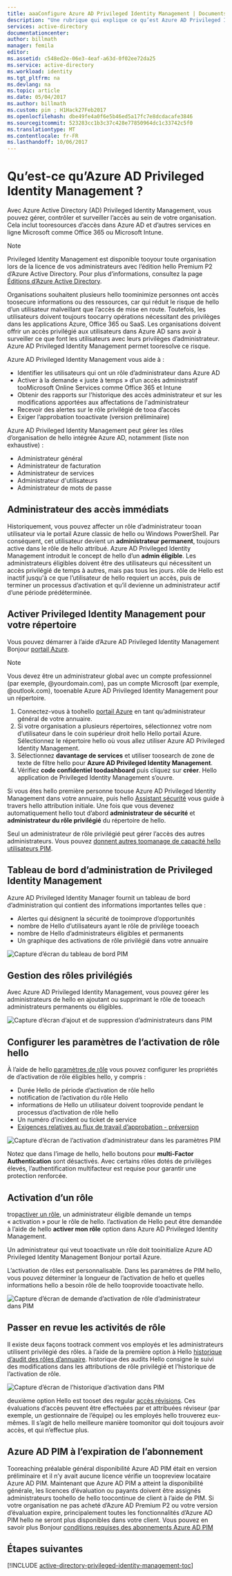 ```yaml
---
title: aaaConfigure Azure AD Privileged Identity Management | Documents Microsoft
description: "Une rubrique qui explique ce qu’est Azure AD Privileged Identity Management et comment toouse PIM tooimprove la sécurité de votre cloud."
services: active-directory
documentationcenter: 
author: billmath
manager: femila
editor: 
ms.assetid: c548ed2e-06e3-4eaf-a63d-0f02ee72da25
ms.service: active-directory
ms.workload: identity
ms.tgt_pltfrm: na
ms.devlang: na
ms.topic: article
ms.date: 05/04/2017
ms.author: billmath
ms.custom: pim ; H1Hack27Feb2017
ms.openlocfilehash: dbe49fe4a0f6e5b46ed5a17fc7e8dcdacafe3846
ms.sourcegitcommit: 523283cc1b3c37c428e77850964dc1c33742c5f0
ms.translationtype: MT
ms.contentlocale: fr-FR
ms.lasthandoff: 10/06/2017
---
```

# <a name="what-is-azure-ad-privileged-identity-management"></a>Qu’est-ce qu’Azure AD Privileged Identity Management ?
Avec Azure Active Directory (AD) Privileged Identity Management, vous pouvez gérer, contrôler et surveiller l’accès au sein de votre organisation. Cela inclut tooresources d’accès dans Azure AD et d’autres services en ligne Microsoft comme Office 365 ou Microsoft Intune.  

> [!NOTE]
> Privileged Identity Management est disponible tooyour toute organisation lors de la licence de vos administrateurs avec l’édition hello Premium P2 d’Azure Active Directory. Pour plus d’informations, consultez la page [Éditions d’Azure Active Directory](active-directory-editions.md).

Organisations souhaitent plusieurs hello toominimize personnes ont accès toosecure informations ou des ressources, car qui réduit le risque de hello d’un utilisateur malveillant que l’accès de mise en route. Toutefois, les utilisateurs doivent toujours toocarry opérations nécessitant des privilèges dans les applications Azure, Office 365 ou SaaS. Les organisations doivent offrir un accès privilégié aux utilisateurs dans Azure AD sans avoir à surveiller ce que font les utilisateurs avec leurs privilèges d’administrateur. Azure AD Privileged Identity Management permet tooresolve ce risque.  

Azure AD Privileged Identity Management vous aide à :  

* Identifier les utilisateurs qui ont un rôle d’administrateur dans Azure AD
* Activer à la demande « juste à temps » d’un accès administratif tooMicrosoft Online Services comme Office 365 et Intune
* Obtenir des rapports sur l'historique des accès administrateur et sur les modifications apportées aux affectations de l'administrateur
* Recevoir des alertes sur le rôle privilégié de tooa d’accès
* Exiger l’approbation tooactivate (version préliminaire)

Azure AD Privileged Identity Management peut gérer les rôles d’organisation de hello intégrée Azure AD, notamment (liste non exhaustive) :  

* Administrateur général
* Administrateur de facturation
* Administrateur de services  
* Administrateur d'utilisateurs
* Administrateur de mots de passe

## <a name="just-in-time-administrator-access"></a>Administrateur des accès immédiats
Historiquement, vous pouvez affecter un rôle d’administrateur tooan utilisateur via le portail Azure classic de hello ou Windows PowerShell. Par conséquent, cet utilisateur devient un **administrateur permanent**, toujours active dans le rôle de hello attribué. Azure AD Privileged Identity Management introduit le concept de hello d’un **admin éligible**. Les administrateurs éligibles doivent être des utilisateurs qui nécessitent un accès privilégié de temps à autres, mais pas tous les jours. rôle de Hello est inactif jusqu'à ce que l’utilisateur de hello requiert un accès, puis de terminer un processus d’activation et qu’il devienne un administrateur actif d’une période prédéterminée.

## <a name="enable-privileged-identity-management-for-your-directory"></a>Activer Privileged Identity Management pour votre répertoire
Vous pouvez démarrer à l’aide d’Azure AD Privileged Identity Management Bonjour [portail Azure](https://portal.azure.com/).

> [!NOTE]
> Vous devez être un administrateur global avec un compte professionnel (par exemple, @yourdomain.com), pas un compte Microsoft (par exemple, @outlook.com), tooenable Azure AD Privileged Identity Management pour un répertoire.

1. Connectez-vous à toohello [portail Azure](https://portal.azure.com/) en tant qu’administrateur général de votre annuaire.
2. Si votre organisation a plusieurs répertoires, sélectionnez votre nom d’utilisateur dans le coin supérieur droit hello Hello portail Azure. Sélectionnez le répertoire hello où vous allez utiliser Azure AD Privileged Identity Management.
3. Sélectionnez **davantage de services** et utiliser toosearch de zone de texte de filtre hello pour **Azure AD Privileged Identity Management**.
4. Vérifiez **code confidentiel toodashboard** puis cliquez sur **créer**. Hello application de Privileged Identity Management s’ouvre.

Si vous êtes hello première personne toouse Azure AD Privileged Identity Management dans votre annuaire, puis hello [Assistant sécurité](active-directory-privileged-identity-management-security-wizard.md) vous guide à travers hello attribution initiale. Une fois que vous devenez automatiquement hello tout d’abord **administrateur de sécurité** et **administrateur du rôle privilégié** du répertoire de hello.

Seul un administrateur de rôle privilégié peut gérer l’accès des autres administrateurs. Vous pouvez [donnent autres toomanage de capacité hello utilisateurs PIM](active-directory-privileged-identity-management-how-to-give-access-to-pim.md).

## <a name="privileged-identity-management-admin-dashboard"></a>Tableau de bord d’administration de Privileged Identity Management
Azure AD Privileged Identity Manager fournit un tableau de bord d’administration qui contient des informations importantes telles que :

* Alertes qui désignent la sécurité de tooimprove d’opportunités
* nombre de Hello d’utilisateurs ayant le rôle de privilège tooeach  
* nombre de Hello d’administrateurs éligibles et permanents
* Un graphique des activations de rôle privilégié dans votre annuaire

![Capture d’écran du tableau de bord PIM][2]

## <a name="privileged-role-management"></a>Gestion des rôles privilégiés
Avec Azure AD Privileged Identity Management, vous pouvez gérer les administrateurs de hello en ajoutant ou supprimant le rôle de tooeach administrateurs permanents ou éligibles.

![Capture d’écran d’ajout et de suppression d’administrateurs dans PIM][3]

## <a name="configure-hello-role-activation-settings"></a>Configurer les paramètres de l’activation de rôle hello
À l’aide de hello [paramètres de rôle](active-directory-privileged-identity-management-how-to-change-default-settings.md) vous pouvez configurer les propriétés de d’activation de rôle éligibles hello, y compris :

* Durée Hello de période d’activation de rôle hello
* notification de l’activation du rôle Hello
* informations de Hello un utilisateur doivent tooprovide pendant le processus d’activation de rôle hello
* Un numéro d’incident ou ticket de service
* [Exigences relatives au flux de travail d’approbation - préversion](./privileged-identity-management/azure-ad-pim-approval-workflow.md)

![Capture d’écran de l’activation d’administrateur dans les paramètres PIM][4]

Notez que dans l’image de hello, hello boutons pour **multi-Factor Authentication** sont désactivés. Avec certains rôles dotés de privilèges élevés, l’authentification multifacteur est requise pour garantir une protection renforcée.

## <a name="role-activation"></a>Activation d’un rôle
trop[activer un rôle](active-directory-privileged-identity-management-how-to-activate-role.md), un administrateur éligible demande un temps « activation » pour le rôle de hello. l’activation de Hello peut être demandée à l’aide de hello **activer mon rôle** option dans Azure AD Privileged Identity Management.

Un administrateur qui veut tooactivate un rôle doit tooinitialize Azure AD Privileged Identity Management Bonjour portail Azure.

L’activation de rôles est personnalisable. Dans les paramètres de PIM hello, vous pouvez déterminer la longueur de l’activation de hello et quelles informations hello a besoin rôle de hello tooprovide tooactivate hello.

![Capture d’écran de demande d’activation de rôle d’administrateur dans PIM][5]

## <a name="review-role-activity"></a>Passer en revue les activités de rôle
Il existe deux façons tootrack comment vos employés et les administrateurs utilisent privilégié des rôles. à l’aide de la première option à Hello [historique d’audit des rôles d’annuaire](active-directory-privileged-identity-management-how-to-use-audit-log.md). historique des audits Hello consigne le suivi des modifications dans les attributions de rôle privilégié et l’historique de l’activation de rôle.

![Capture d’écran de l’historique d’activation dans PIM][6]

deuxième option Hello est tooset des regular [accès révisions](active-directory-privileged-identity-management-how-to-start-security-review.md). Ces évaluations d’accès peuvent être effectuées par et attribuées réviseur (par exemple, un gestionnaire de l’équipe) ou les employés hello trouverez eux-mêmes. Il s’agit de hello meilleure manière toomonitor qui doit toujours avoir accès, et qui n’effectue plus.

## <a name="azure-ad-pim-at-subscription-expiration"></a>Azure AD PIM à l’expiration de l’abonnement
Tooreaching préalable général disponibilité Azure AD PIM était en version préliminaire et il n’y avait aucune licence vérifie un toopreview locataire Azure AD PIM.  Maintenant que Azure AD PIM a atteint la disponibilité générale, les licences d’évaluation ou payants doivent être assignés administrateurs toohello de hello toocontinue de client à l’aide de PIM.  Si votre organisation ne pas acheté d’Azure AD Premium P2 ou votre version d’évaluation expire, principalement toutes les fonctionnalités d’Azure AD PIM hello ne seront plus disponibles dans votre client.  Vous pouvez en savoir plus Bonjour [conditions requises des abonnements Azure AD PIM](./privileged-identity-management/subscription-requirements.md)

## <a name="next-steps"></a>Étapes suivantes
[!INCLUDE [active-directory-privileged-identity-management-toc](../../includes/active-directory-privileged-identity-management-toc.md)]

<!--Image references-->

[1]: ./media/active-directory-privileged-identity-management-configure/PIM_EnablePim.png
[2]: ./media/active-directory-privileged-identity-management-configure/PIM_Admin_Overview.png
[3]: ./media/active-directory-privileged-identity-management-configure/PIM_AddRemove.png
[4]: ./media/active-directory-privileged-identity-management-configure/PIM_Settings_w_Approval_Disabled.png
[5]: ./media/active-directory-privileged-identity-management-configure/PIM_RequestActivation.png
[6]: ./media/active-directory-privileged-identity-management-configure/PIM_ActivationHistory.png
